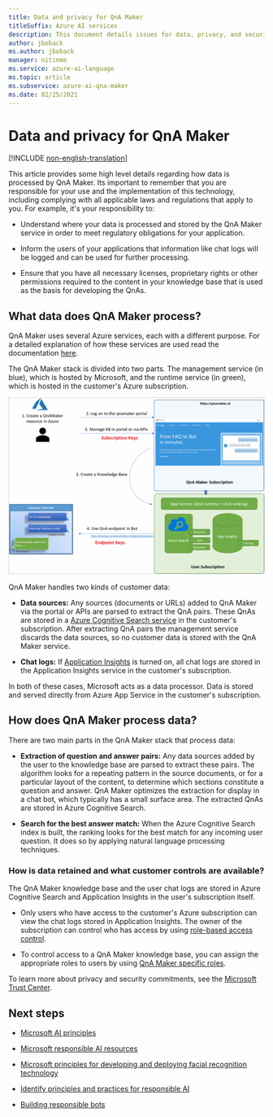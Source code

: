 ```yaml
---
title: Data and privacy for QnA Maker
titleSuffix: Azure AI services
description: This document details issues for data, privacy, and security for QnA Maker.
author: jboback
ms.author: jboback
manager: nitinme
ms.service: azure-ai-language
ms.topic: article
ms.subservice: azure-ai-qna-maker
ms.date: 02/25/2021
---
```


# Data and privacy for QnA Maker

[!INCLUDE [non-english-translation](../includes/non-english-translation.md)]

This article provides some high level details regarding how data is processed by QnA Maker. Its important to remember that you are responsible for your use and the implementation of this technology, including complying with all applicable laws and regulations that apply to you. For example, it's your responsibility to:

- Understand where your data is processed and stored by the QnA Maker service in order to meet regulatory obligations 
 for your application.

- Inform the users of your applications that information like chat logs
    will be logged and can be used for further processing.

- Ensure that you have all necessary licenses, proprietary rights or other permissions required to the content in your knowledge base that is used as the basis for developing the QnAs.

## What data does QnA Maker process?

QnA Maker uses several Azure services, each with a different purpose. For a detailed explanation of how these services are used read the documentation [here](https://aka.ms/qnamaker-azure-resources).

The QnA Maker stack is divided into two parts. The management service
(in blue), which is hosted by Microsoft, and the runtime service
(in green), which is hosted in the customer's Azure subscription.

![Diagram of the QnA Maker stack.](media/qnamaker-data-process.png)

QnA Maker handles two kinds of customer data:

- **Data sources:** Any sources (documents or URLs) added to QnA Maker via the portal or APIs are parsed to extract the QnA pairs. These QnAs are stored in a [Azure Cognitive Search service](https://azure.microsoft.com/services/search/) in the customer's subscription. After extracting QnA pairs the management service discards the data sources, so no customer data is stored with the QnA Maker service. 

- **Chat logs:** If [Application Insights](/azure/azure-monitor/app/app-insights-overview) is turned on, all chat logs are stored in the Application Insights service in the customer's subscription.

In both of these cases, Microsoft acts as a data processor. Data is stored and served directly from Azure App Service in the customer's subscription.

## How does QnA Maker process data?

There are two main parts in the QnA Maker stack that process data:

-   **Extraction of question and answer pairs:** Any data sources added by
    the user to the knowledge base are parsed to extract these pairs. The algorithm looks for a repeating pattern in the source documents, or for a particular layout of the content, to
    determine which sections constitute a question and answer. QnA Maker optimizes the extraction for display in a chat bot, which typically has a small surface area.
    The extracted QnAs are stored in Azure Cognitive Search.

-   **Search for the best answer match:** When the Azure Cognitive Search
    index is built, the ranking looks for the best match for any incoming user question. It does so by applying natural language processing techniques.

### How is data retained and what customer controls are available?

The QnA Maker knowledge base and the user chat logs are stored in Azure Cognitive Search and Application Insights in the user's subscription itself.

-   Only users who have access to the customer's Azure subscription can view the chat logs stored in Application Insights. The owner of the subscription can control who has access by using [role-based access control](/azure/role-based-access-control/overview).

-   To control access to a QnA Maker knowledge base, you can assign the appropriate roles to users by using [QnA Maker specific roles](/azure/ai-services/qnamaker/concepts/role-based-access-control).

To learn more about privacy and security commitments, see the [Microsoft Trust Center](https://www.microsoft.com/TrustCenter/CloudServices/Azure/default.aspx).

## Next steps

* [Microsoft AI principles](https://www.microsoft.com/ai/responsible-ai)

* [Microsoft responsible AI resources](https://www.microsoft.com/ai/responsible-ai-resources)

* [Microsoft principles for developing and deploying facial recognition technology](https://blogs.microsoft.com/wp-content/uploads/prod/sites/5/2018/12/MSFT-Principles-on-Facial-Recognition.pdf)

* [Identify principles and practices for responsible AI](/training/paths/responsible-ai-business-principles/)

* [Building responsible bots](https://www.microsoft.com/research/uploads/prod/2018/11/Bot_Guidelines_Nov_2018.pdf)
